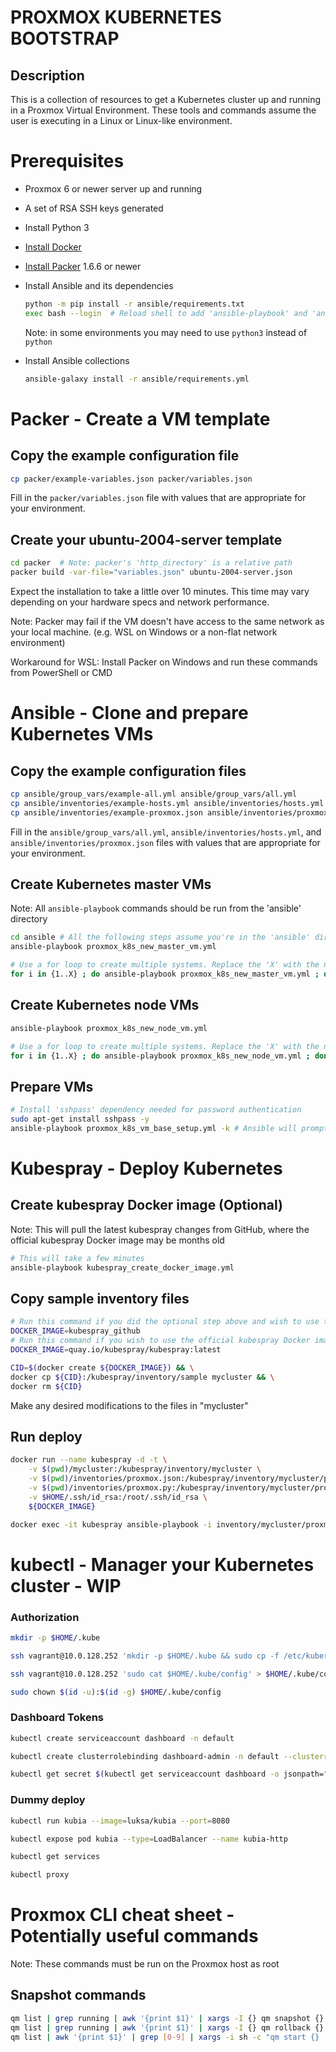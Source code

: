 # PROXMOX KUBERNETES BOOTSTRAP

## Description
This is a collection of resources to get a Kubernetes cluster up and running in a Proxmox Virtual Environment. These tools and commands assume the user is executing in a Linux or Linux-like environment.
# Prerequisites
* Proxmox 6 or newer server up and running
* A set of RSA SSH keys generated
* Install Python 3
* [Install Docker](https://github.com/docker/docker-install#usage)
* [Install Packer](https://learn.hashicorp.com/tutorials/packer/getting-started-install) 1.6.6 or newer
* Install Ansible and its dependencies

    ```bash
    python -m pip install -r ansible/requirements.txt
    exec bash --login  # Reload shell to add 'ansible-playbook' and 'ansible-galaxy' to your path
    ```
    Note: in some environments you may need to use `python3` instead of `python`
* Install Ansible collections
    ```bash
    ansible-galaxy install -r ansible/requirements.yml
    ```

# Packer - Create a VM template
## Copy the example configuration file
```bash
cp packer/example-variables.json packer/variables.json
```
Fill in the `packer/variables.json` file with values that are appropriate for your environment.

## Create your ubuntu-2004-server template
```bash
cd packer  # Note: packer's 'http_directory' is a relative path
packer build -var-file="variables.json" ubuntu-2004-server.json
```
Expect the installation to take a little over 10 minutes. This time may vary depending on your hardware specs and network performance.

Note: Packer may fail if the VM doesn't have access to the same network as your local machine. (e.g. WSL on Windows or a non-flat network environment)

Workaround for WSL: Install Packer on Windows and run these commands from PowerShell or CMD

# Ansible - Clone and prepare Kubernetes VMs

## Copy the example configuration files
```bash
cp ansible/group_vars/example-all.yml ansible/group_vars/all.yml
cp ansible/inventories/example-hosts.yml ansible/inventories/hosts.yml
cp ansible/inventories/example-proxmox.json ansible/inventories/proxmox.json
```
Fill in the `ansible/group_vars/all.yml`, `ansible/inventories/hosts.yml`, and `ansible/inventories/proxmox.json` files with values that are appropriate for your environment.

## Create Kubernetes master VMs
Note: All `ansible-playbook` commands should be run from the 'ansible' directory

```bash
cd ansible # All the following steps assume you're in the 'ansible' directory
ansible-playbook proxmox_k8s_new_master_vm.yml

# Use a for loop to create multiple systems. Replace the 'X' with the number of VMs you want.
for i in {1..X} ; do ansible-playbook proxmox_k8s_new_master_vm.yml ; done
```
## Create Kubernetes node VMs
```bash
ansible-playbook proxmox_k8s_new_node_vm.yml

# Use a for loop to create multiple systems. Replace the 'X' with the number of VMs you want.
for i in {1..X} ; do ansible-playbook proxmox_k8s_new_node_vm.yml ; done
```

## Prepare VMs
```bash
# Install 'sshpass' dependency needed for password authentication
sudo apt-get install sshpass -y
ansible-playbook proxmox_k8s_vm_base_setup.yml -k # Ansible will prompt for a password. The default password defined in Packer is 'vagrant'
```
# Kubespray - Deploy Kubernetes

## Create kubespray Docker image (Optional)
Note: This will pull the latest kubespray changes from GitHub, where the official kubespray Docker image may be months old
```bash
# This will take a few minutes
ansible-playbook kubespray_create_docker_image.yml
```
## Copy sample inventory files
```bash
# Run this command if you did the optional step above and wish to use the latest kubespray updates
DOCKER_IMAGE=kubespray_github
# Run this command if you wish to use the official kubespray Docker image
DOCKER_IMAGE=quay.io/kubespray/kubespray:latest

CID=$(docker create ${DOCKER_IMAGE}) && \
docker cp ${CID}:/kubespray/inventory/sample mycluster && \
docker rm ${CID}
```

Make any desired modifications to the files in "mycluster"

## Run deploy
```bash
docker run --name kubespray -d -t \
    -v $(pwd)/mycluster:/kubespray/inventory/mycluster \
    -v $(pwd)/inventories/proxmox.json:/kubespray/inventory/mycluster/proxmox.json \
    -v $(pwd)/inventories/proxmox.py:/kubespray/inventory/mycluster/proxmox.py \
    -v $HOME/.ssh/id_rsa:/root/.ssh/id_rsa \
    ${DOCKER_IMAGE}

docker exec -it kubespray ansible-playbook -i inventory/mycluster/proxmox.py -i inventory/mycluster/inventory.ini  --user=vagrant --become --become-user=root cluster.yml
```
# kubectl - Manager your Kubernetes cluster - WIP
### Authorization
```bash
mkdir -p $HOME/.kube

ssh vagrant@10.0.128.252 'mkdir -p $HOME/.kube && sudo cp -f /etc/kubernetes/admin.conf $HOME/.kube/config'

ssh vagrant@10.0.128.252 'sudo cat $HOME/.kube/config' > $HOME/.kube/config

sudo chown $(id -u):$(id -g) $HOME/.kube/config
```

### Dashboard Tokens
```bash
kubectl create serviceaccount dashboard -n default

kubectl create clusterrolebinding dashboard-admin -n default --clusterrole=cluster-admin --serviceaccount=default:dashboard

kubectl get secret $(kubectl get serviceaccount dashboard -o jsonpath="{.secrets[0].name}") -o jsonpath="{.data.token}" | base64 --decode
```

### Dummy deploy
```bash
kubectl run kubia --image=luksa/kubia --port=8080

kubectl expose pod kubia --type=LoadBalancer --name kubia-http

kubectl get services

kubectl proxy
```
# Proxmox CLI cheat sheet - Potentially useful commands
Note: These commands must be run on the Proxmox host as root
## Snapshot commands
```bash
qm list | grep running | awk '{print $1}' | xargs -I {} qm snapshot {} base --vmstate true
qm list | grep running | awk '{print $1}' | xargs -I {} qm rollback {} base
qm list | awk '{print $1}' | grep [0-9] | xargs -i sh -c "qm start {} || true"
```